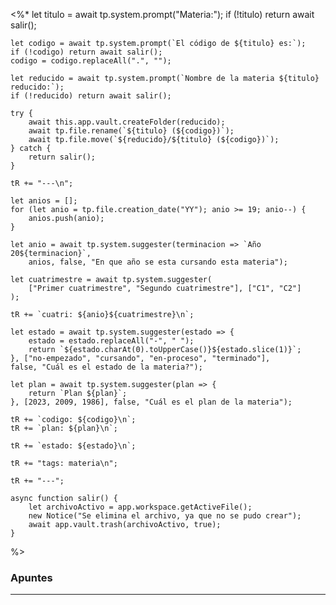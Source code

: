 <%* 
	let titulo = await tp.system.prompt("Materia:");
	if (!titulo) return await salir();
	
	let codigo = await tp.system.prompt(`El código de ${titulo} es:`);
	if (!codigo) return await salir();
	codigo = codigo.replaceAll(".", "");

	let reducido = await tp.system.prompt(`Nombre de la materia ${titulo} reducido:`);
	if (!reducido) return await salir();

	try {
		await this.app.vault.createFolder(reducido);
		await tp.file.rename(`${titulo} (${codigo})`);		
		await tp.file.move(`${reducido}/${titulo} (${codigo})`);
	} catch {
		return salir();
	}	
	
	tR += "---\n";

	let anios = [];
	for (let anio = tp.file.creation_date("YY"); anio >= 19; anio--) {
		anios.push(anio);
	}
	
	let anio = await tp.system.suggester(terminacion => `Año 20${terminacion}`, 
		anios, false, "En que año se esta cursando esta materia");
	
	let cuatrimestre = await tp.system.suggester(
		["Primer cuatrimestre", "Segundo cuatrimestre"], ["C1", "C2"]
	);
	
	tR += `cuatri: ${anio}${cuatrimestre}\n`;

	let estado = await tp.system.suggester(estado => {
		estado = estado.replaceAll("-", " ");
		return `${estado.charAt(0).toUpperCase()}${estado.slice(1)}`;
	}, ["no-empezado", "cursando", "en-proceso", "terminado"], 
	false, "Cuál es el estado de la materia?");

	let plan = await tp.system.suggester(plan => {
		return `Plan ${plan}`;
	}, [2023, 2009, 1986], false, "Cuál es el plan de la materia");
	
	tR += `codigo: ${codigo}\n`;
	tR += `plan: ${plan}\n`;

	tR += `estado: ${estado}\n`;

	tR += "tags: materia\n";
	
	tR += "---";

	async function salir() {
		let archivoActivo = app.workspace.getActiveFile();
		new Notice("Se elimina el archivo, ya que no se pudo crear");
		await app.vault.trash(archivoActivo, true);
	}
%>
### Apuntes
---
